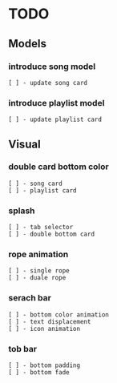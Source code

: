 # TODO

## Models
### introduce song model
    [ ] - update song card
### introduce playlist model
    [ ] - update playlist card


## Visual
### double card bottom color
    [ ] - song card
    [ ] - playlist card    
### splash
    [ ] - tab selector
    [ ] - double bottom card
### rope animation
    [ ] - single rope
    [ ] - duale rope
### serach bar
    [ ] - bottom color animation
    [ ] - text displacement
    [ ] - icon animation
### tob bar
    [ ] - bottom padding
    [ ] - bottom fade


